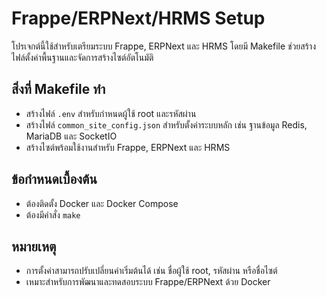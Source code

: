 # Frappe/ERPNext/HRMS Setup

โปรเจกต์นี้ใช้สำหรับเตรียมระบบ Frappe, ERPNext และ HRMS โดยมี Makefile ช่วยสร้างไฟล์ตั้งค่าพื้นฐานและจัดการสร้างไซต์อัตโนมัติ

## สิ่งที่ Makefile ทำ

* สร้างไฟล์ `.env` สำหรับกำหนดผู้ใช้ root และรหัสผ่าน
* สร้างไฟล์ `common_site_config.json` สำหรับตั้งค่าระบบหลัก เช่น ฐานข้อมูล Redis, MariaDB และ SocketIO
* สร้างไซต์พร้อมใช้งานสำหรับ Frappe, ERPNext และ HRMS

## ข้อกำหนดเบื้องต้น

* ต้องติดตั้ง Docker และ Docker Compose
* ต้องมีคำสั่ง `make`

## หมายเหตุ

* การตั้งค่าสามารถปรับเปลี่ยนค่าเริ่มต้นได้ เช่น ชื่อผู้ใช้ root, รหัสผ่าน หรือชื่อไซต์
* เหมาะสำหรับการพัฒนาและทดสอบระบบ Frappe/ERPNext ด้วย Docker
